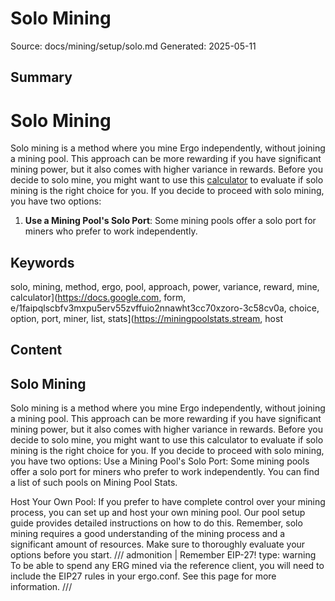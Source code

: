 # Solo Mining
Source: docs/mining/setup/solo.md
Generated: 2025-05-11

## Summary
# Solo Mining

Solo mining is a method where you mine Ergo independently, without joining a mining pool. This approach can be more rewarding if you have significant mining power, but it also comes with higher variance in rewards. Before you decide to solo mine, you might want to use this [calculator](https://docs.google.com/forms/d/e/1FAIpQLScBFv3mxpu5Erv55zvfFuIo2NnaWht3cc70xZoRo-3c58Cv0A/viewform) to evaluate if solo mining is the right choice for you. If you decide to proceed with solo mining, you have two options:

1. **Use a Mining Pool's Solo Port**: Some mining pools offer a solo port for miners who prefer to work independently.

## Keywords
solo, mining, method, ergo, pool, approach, power, variance, reward, mine, calculator](https://docs.google.com, form, e/1faipqlscbfv3mxpu5erv55zvffuio2nnawht3cc70xzoro-3c58cv0a, choice, option, port, miner, list, stats](https://miningpoolstats.stream, host

## Content
## Solo Mining
Solo mining is a method where you mine Ergo independently, without joining a mining pool. This approach can be more rewarding if you have significant mining power, but it also comes with higher variance in rewards.
Before you decide to solo mine, you might want to use this calculator to evaluate if solo mining is the right choice for you.
If you decide to proceed with solo mining, you have two options:
Use a Mining Pool's Solo Port: Some mining pools offer a solo port for miners who prefer to work independently. You can find a list of such pools on Mining Pool Stats.


Host Your Own Pool: If you prefer to have complete control over your mining process, you can set up and host your own mining pool. Our pool setup guide provides detailed instructions on how to do this.
Remember, solo mining requires a good understanding of the mining process and a significant amount of resources. Make sure to thoroughly evaluate your options before you start.
/// admonition | Remember EIP-27!
    type: warning
To be able to spend any ERG mined via the reference client, you will need to include the EIP27 rules in your ergo.conf. See this page for more information.
///
